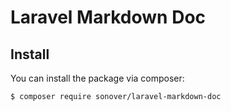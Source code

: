 # Laravel Markdown Doc

## Install

You can install the package via composer:

```bash
$ composer require sonover/laravel-markdown-doc
```
